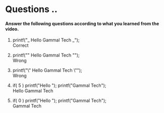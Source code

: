 # Questions ..

#### Answer the following questions according to what you learned from the video.

1. printf("_ Hello Gammal Tech _");  
   Correct

2. printf("" Hello Gammal Tech "");  
   Wrong

3. printf("\\" Hello Gammal Tech \\"");  
   Wrong

4. if( 5 ) printf("Hello "); printf("Gammal Tech");  
   Hello Gammal Tech

5. if( 0 ) printf("Hello "); printf("Gammal Tech");  
   Gammal Tech
